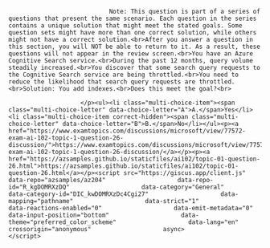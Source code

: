 <p class="card-text">
							
								Note: This question is part of a series of questions that present the same scenario. Each question in the series contains a unique solution that might meet the stated goals. Some question sets might have more than one correct solution, while others might not have a correct solution.<br>After you answer a question in this section, you will NOT be able to return to it. As a result, these questions will not appear in the review screen.<br>You have an Azure Cognitive Search service.<br>During the past 12 months, query volume steadily increased.<br>You discover that some search query requests to the Cognitive Search service are being throttled.<br>You need to reduce the likelihood that search query requests are throttled.<br>Solution: You add indexes.<br>Does this meet the goal?<br>
							
						</p><ul><li class="multi-choice-item"><span class="multi-choice-letter" data-choice-letter="A">A.</span>Yes</li><li class="multi-choice-item correct-hidden"><span class="multi-choice-letter" data-choice-letter="B">B.</span>No</li></ul><p><a href="https://www.examtopics.com/discussions/microsoft/view/77572-exam-ai-102-topic-1-question-26-discussion/">https://www.examtopics.com/discussions/microsoft/view/77572-exam-ai-102-topic-1-question-26-discussion/</a></p><p><a href="https://azsamples.github.io/staticfiles/ai102/topic-01-question-26.html">https://azsamples.github.io/staticfiles/ai102/topic-01-question-26.html</a></p><script src="https://giscus.app/client.js"                    data-repo="azsamples/az204"                    data-repo-id="R_kgDOMRXzDQ"                    data-category="General"                    data-category-id="DIC_kwDOMRXzDc4Cgi27"                    data-mapping="pathname"                    data-strict="1"                    data-reactions-enabled="0"                    data-emit-metadata="0"                    data-input-position="bottom"                    data-theme="preferred_color_scheme"                    data-lang="en"                    crossorigin="anonymous"                    async>                    </script>